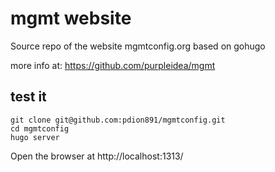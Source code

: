 # mgmt website

Source repo of the website mgmtconfig.org based on gohugo

more info at: https://github.com/purpleidea/mgmt


## test it

```
git clone git@github.com:pdion891/mgmtconfig.git
cd mgmtconfig
hugo server
```

Open the browser at http://localhost:1313/
